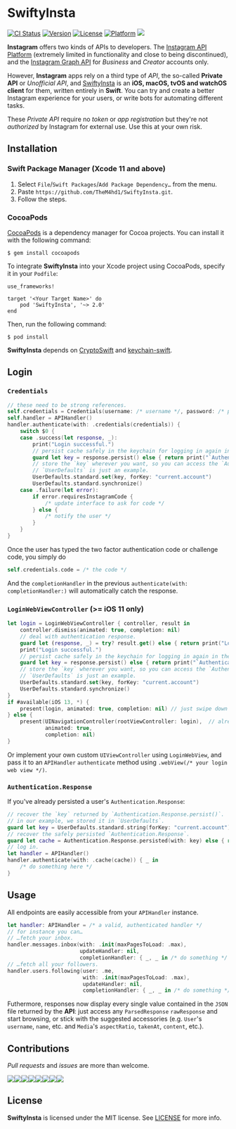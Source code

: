 # SwiftyInsta
[![CI Status](https://img.shields.io/travis/TheM4hd1/SwiftyInsta/master.svg?style=flat)](https://travis-ci.org/TheM4hd1/SwiftyInsta)
[![Version](https://img.shields.io/cocoapods/v/SwiftyInsta.svg?style=flat)](https://cocoapods.org/pods/SwiftyInsta)
[![License](https://img.shields.io/cocoapods/l/SwiftyInsta.svg?style=flat)](https://github.com/TheM4hd1/SwiftyInsta/LICENSE.md)
[![Platform](https://img.shields.io/cocoapods/p/SwiftyInsta.svg?style=flat)](https://cocoapods.org/pods/SwiftyInsta)
<img src="https://img.shields.io/badge/supports-CocoaPods%2C%20Swift%20Package%20Manager-ff69b4.svg">

**Instagram** offers two kinds of APIs to developers. The [Instagram API Platform](https://www.instagram.com/developer/) (extremely limited in functionality and close to being discontinued), and the [Instagram Graph API](https://developers.facebook.com/docs/instagram-api) for _Business_ and _Creator_ accounts only.

However, **Instagram** apps rely on a third type of _API_, the so-called **Private API** or _Unofficial API_, and [SwiftyInsta](https://github.com/TheM4hd1/SwiftyInsta) is an **iOS, macOS, tvOS and watchOS client** for them, written entirely in **Swift**.
You can try and create a better Instagram experience for your users, or write bots for automating different tasks.

These _Private API_ require no _token_ or _app registration_ but they're not _authorized_ by Instagram for external use.
Use this at your own risk.

## Installation
### Swift Package Manager (Xcode 11 and above)
1. Select `File`/`Swift Packages`/`Add Package Dependency…` from the menu.
1. Paste `https://github.com/TheM4hd1/SwiftyInsta.git`.
1. Follow the steps.

### CocoaPods
[CocoaPods](https://cocoapods.org) is a dependency manager for Cocoa projects. You can install it with the following command:
```terminal
$ gem install cocoapods
```
To integrate **SwiftyInsta** into your Xcode project using CocoaPods, specify it in your `Podfile`:
```text
use_frameworks!

target '<Your Target Name>' do
    pod 'SwiftyInsta', '~> 2.0'
end
```
Then, run the following command:
```terminal
$ pod install
````

**SwiftyInsta** depends on [CryptoSwift](https://github.com/krzyzanowskim/CryptoSwift)<!--[GzipSwift](https://github.com/1024jp/GzipSwift),--> and [keychain-swift](https://github.com/evgenyneu/keychain-swift).

<!--
### Manually
To use this library in your project manually you may:
    - Add compiled framework from ```General > Linked frameworks and libraries```
    - Clone the project, right click on your root project(not SwiftyInsta) and select ```Add files...```, then select the ```SwiftyInsta.xcodeproj```. after that go to your ```project>embeded libraries``` and select ```SwiftyInsta.framework```, build the project and import ```SwiftyInsta```
-->

## Login
### `Credentials`
```swift
// these need to be strong references.
self.credentials = Credentials(username: /* username */, password: /* password */, verifyBy: .text)
self.handler = APIHandler()
handler.authenticate(with: .credentials(credentials)) {
    switch $0 {
    case .success(let response, _):
        print("Login successful.")
        // persist cache safely in the keychain for logging in again in the future.
        guard let key = response.persist() else { return print("`Authentication.Response` could not be persisted.") }
        // store the `key` wherever you want, so you can access the `Authentication.Response` later.
        // `UserDefaults` is just an example.
        UserDefaults.standard.set(key, forKey: "current.account")
        UserDefaults.standard.synchronize()
    case .failure(let error):
        if error.requiresInstagramCode {
            /* update interface to ask for code */
        } else {
            /* notify the user */
        }
    }
}
```

Once the user has typed the two factor authentication code or challenge code, you simply do
```swift
self.credentials.code = /* the code */
```
And the `completionHandler` in the previous `authenticate(with: completionHandler:)` will automatically catch the response.


### `LoginWebViewController` (>= iOS 11 only)
```swift
let login = LoginWebViewController { controller, result in
    controller.dismiss(animated: true, completion: nil)
    // deal with authentication response.
    guard let (response, _) = try? result.get() else { return print("Login failed.") }
    print("Login successful.")
    // persist cache safely in the keychain for logging in again in the future.
    guard let key = response.persist() else { return print("`Authentication.Response` could not be persisted.") }
    // store the `key` wherever you want, so you can access the `Authentication.Response` later.
    // `UserDefaults` is just an example.
    UserDefaults.standard.set(key, forKey: "current.account")
    UserDefaults.standard.synchronize()
}
if #available(iOS 13, *) {
    present(login, animated: true, completion: nil) // just swipe down to dismiss.
} else {
    present(UINavigationController(rootViewController: login),  // already adds a `Cancel` button to dismiss it.
            animated: true,
            completion: nil)
}
```
Or implement your own custom `UIViewController` using `LoginWebView`, and pass it to an `APIHandler` `authenticate` method using `.webView(/* your login web view */)`.

### `Authentication.Response`
If you've already persisted a user's `Authentication.Response`:

```swift
// recover the `key` returned by `Authentication.Response.persist()`.
// in our example, we stored it in `UserDefaults`.
guard let key = UserDefaults.standard.string(forKey: "current.account") else { return print("`key` not found.") }
// recover the safely persisted `Authentication.Response`.
guard let cache = Authentication.Response.persisted(with: key) else { return print("`Authentication.Response` not found.") }
// log in.
let handler = APIHandler()
handler.authenticate(with: .cache(cache)) { _ in
    /* do something here */
}
```

## Usage
All endpoints are easily accessible from your `APIHandler` instance.

```swift
let handler: APIHandler = /* a valid, authenticated handler */
// for instance you can…
// …fetch your inbox.
handler.messages.inbox(with: .init(maxPagesToLoad: .max),
                       updateHandler: nil,
                       completionHandler: { _, _ in /* do something */ })
// …fetch all your followers.
handler.users.following(user: .me,
                        with: .init(maxPagesToLoad: .max),
                        updateHandler: nil,
                        completionHandler: { _, _ in /* do something */ })
```

Futhermore, responses now display every single value contained in the `JSON` file returned by the **API**: just access any `ParsedResponse` `rawResponse` and start browsing, or stick with the suggested accessories (e.g. `User`'s `username`, `name`, etc. and `Media`'s `aspectRatio`, `takenAt`, `content`, etc.).

## Contributions

_Pull requests_ and _issues_ are more than welcome.

[![](https://sourcerer.io/fame/TheM4hd1/TheM4hd1/SwiftyInsta/images/0)](https://sourcerer.io/fame/TheM4hd1/TheM4hd1/SwiftyInsta/links/0)[![](https://sourcerer.io/fame/TheM4hd1/TheM4hd1/SwiftyInsta/images/1)](https://sourcerer.io/fame/TheM4hd1/TheM4hd1/SwiftyInsta/links/1)[![](https://sourcerer.io/fame/TheM4hd1/TheM4hd1/SwiftyInsta/images/2)](https://sourcerer.io/fame/TheM4hd1/TheM4hd1/SwiftyInsta/links/2)[![](https://sourcerer.io/fame/TheM4hd1/TheM4hd1/SwiftyInsta/images/3)](https://sourcerer.io/fame/TheM4hd1/TheM4hd1/SwiftyInsta/links/3)[![](https://sourcerer.io/fame/TheM4hd1/TheM4hd1/SwiftyInsta/images/4)](https://sourcerer.io/fame/TheM4hd1/TheM4hd1/SwiftyInsta/links/4)[![](https://sourcerer.io/fame/TheM4hd1/TheM4hd1/SwiftyInsta/images/5)](https://sourcerer.io/fame/TheM4hd1/TheM4hd1/SwiftyInsta/links/5)[![](https://sourcerer.io/fame/TheM4hd1/TheM4hd1/SwiftyInsta/images/6)](https://sourcerer.io/fame/TheM4hd1/TheM4hd1/SwiftyInsta/links/6)[![](https://sourcerer.io/fame/TheM4hd1/TheM4hd1/SwiftyInsta/images/7)](https://sourcerer.io/fame/TheM4hd1/TheM4hd1/SwiftyInsta/links/7)

## License

**SwiftyInsta** is licensed under the MIT license. See [LICENSE](https://github.com/TheM4hd1/SwiftyInsta/blob/master/LICENSE) for more info.
